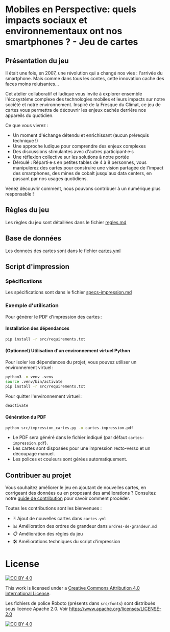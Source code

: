 # Mobiles en Perspective: quels impacts sociaux et environnementaux ont nos smartphones ? - Jeu de cartes

## Présentation du jeu

Il était une fois, en 2007, une révolution qui a changé nos vies : l'arrivée du smartphone. Mais comme dans tous les contes, cette innovation cache des faces moins reluisantes...

Cet atelier collaboratif et ludique vous invite à explorer ensemble l'écosystème complexe des technologies mobiles et leurs impacts sur notre société et notre environnement. Inspiré de la Fresque du Climat, ce jeu de cartes vous permettra de découvrir les enjeux cachés derrière nos appareils du quotidien.

Ce que vous vivrez :

  * Un moment d'échange détendu et enrichissant (aucun prérequis technique !)
  * Une approche ludique pour comprendre des enjeux complexes
  * Des discussions stimulantes avec d'autres participant·e·s
  * Une réflexion collective sur les solutions à notre portée
  * Déroulé : Réparti·e·s en petites tables de 4 à 8 personnes, vous manipulerez des cartes pour construire une vision partagée de l'impact des smartphones, des mines de cobalt jusqu'aux data centers, en passant par nos usages quotidiens.

Venez découvrir comment, nous pouvons contribuer à un numérique plus responsable !

## Règles du jeu

Les règles du jeu sont détaillées dans le fichier [regles.md](regles.md)

## Base de données

Les donneés des cartes sont dans le fichier [cartes.yml](cartes.yml)

## Script d'impression

### Spécifications

Les spécifications sont dans le fichier [specs-impression.md](specs-impression.md)

### Exemple d'utilisation

Pour générer le PDF d'impression des cartes :

#### Installation des dépendances

```sh
pip install -r src/requirements.txt
```

#### (Optionnel) Utilisation d'un environnement virtuel Python

Pour isoler les dépendances du projet, vous pouvez utiliser un environnement virtuel :

```sh
python3 -m venv .venv
source .venv/bin/activate
pip install -r src/requirements.txt
```

Pour quitter l'environnement virtuel :

```sh
deactivate
```

#### Génération du PDF

```sh
python src/impression_cartes.py -o cartes-impression.pdf
```

- Le PDF sera généré dans le fichier indiqué (par défaut `cartes-impression.pdf`).
- Les cartes sont disposées pour une impression recto-verso et un découpage manuel.
- Les polices et couleurs sont gérées automatiquement.

## Contribuer au projet

Vous souhaitez améliorer le jeu en ajoutant de nouvelles cartes, en corrigeant des données ou en proposant des améliorations ? Consultez notre [guide de contribution](CONTRIBUTING.md) pour savoir comment procéder.

Toutes les contributions sont les bienvenues :
- 🃏 Ajout de nouvelles cartes dans `cartes.yml`
- 📊 Amélioration des ordres de grandeur dans `ordres-de-grandeur.md`
- 📋 Amélioration des règles du jeu
- 🛠️ Améliorations techniques du script d'impression

# License

[![CC BY 4.0][cc-by-shield]][cc-by]

This work is licensed under a
[Creative Commons Attribution 4.0 International License][cc-by].

Les fichiers de police Roboto (présents dans `src/fonts`) sont distribués sous licence Apache 2.0.
Voir https://www.apache.org/licenses/LICENSE-2.0

[![CC BY 4.0][cc-by-image]][cc-by]

[cc-by]: http://creativecommons.org/licenses/by/4.0/
[cc-by-image]: https://i.creativecommons.org/l/by/4.0/88x31.png
[cc-by-shield]: https://img.shields.io/badge/License-CC%20BY%204.0-lightgrey.svg
